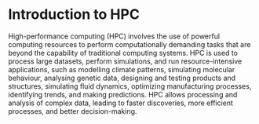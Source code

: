 # Introduction to HPC

High-performance computing (HPC) involves the use of powerful computing resources to perform computationally demanding tasks that are beyond the capability of traditional computing systems. HPC is used to process large datasets, perform simulations, and run resource-intensive applications, such as modelling climate patterns, simulating molecular behaviour, analysing genetic data, designing and testing products and structures, simulating fluid dynamics, optimizing manufacturing processes, identifying trends, and making predictions. HPC allows processing and analysis of complex data, leading to faster discoveries, more efficient processes, and better decision-making.